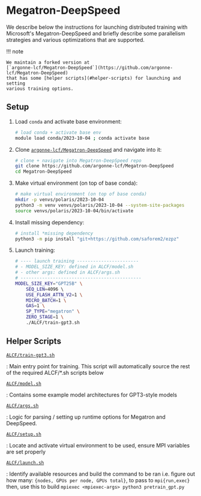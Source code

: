 # Megatron-DeepSpeed

We describe below the instructions for launching distributed training with
Microsoft's Megatron-DeepSpeed and briefly describe some parallelism
strategies and various optimizations that are supported.

!!! note

    We maintain a forked version at
    [`argonne-lcf/Megatron-DeepSpeed`](https://github.com/argonne-lcf/Megatron-DeepSpeed)
    that has some [helper scripts](#helper-scripts) for launching and setting
    various training options.


## Setup

1. Load `conda` and activate base environment:

    ```bash
    # load conda + activate base env
    module load conda/2023-10-04 ; conda activate base
    ```

1. Clone
   [`argonne-lcf/Megatron-DeepSpeed`](https://github.com/argonne-lcf/Megatron-DeepSpeed)
   and navigate into it:

    ```bash
    # clone + navigate into Megatron-DeepSpeed repo
    git clone https://github.com/argonne-lcf/Megatron-DeepSpeed
    cd Megatron-DeepSpeed
    ```

1. Make virtual environment (on top of base conda):

    ```bash
    # make virtual environment (on top of base conda)
    mkdir -p venvs/polaris/2023-10-04
    python3 -m venv venvs/polaris/2023-10-04 --system-site-packages
    source venvs/polaris/2023-10-04/bin/activate
    ```

1. Install missing dependency:

    ```bash
    # install *missing dependency
    python3 -m pip install "git+https://github.com/saforem2/ezpz"
    ```

1. Launch training:

    ```bash
    # ---- launch training -----------------------
    # - MODEL_SIZE_KEY: defined in ALCF/model.sh
    # - other args: defined in ALCF/args.sh
    # ---------------------------------------------
    MODEL_SIZE_KEY="GPT25B" \
        SEQ_LEN=4096 \ 
        USE_FLASH_ATTN_V2=1 \
        MICRO_BATCH=1 \
        GAS=1 \
        SP_TYPE="megatron" \
        ZERO_STAGE=1 \
        ./ALCF/train-gpt3.sh
    ```


## Helper Scripts

[`ALCF/train-gpt3.sh`](https://github.com/argonne-lcf/Megatron-DeepSpeed/blob/main/ALCF/train-gpt3.sh)

:   Main entry point for training. This script will automatically source the
    rest of the required ALCF/*.sh scripts below

[`ALCF/model.sh`](https://github.com/saforem2/Megatron-DeepSpeed/blob/main/ALCF/model.sh)

:   Contains some example model architectures for GPT3-style models

[`ALCF/args.sh`](https://github.com/argonne-lcf/Megatron-DeepSpeed/blob/main/ALCF/args.sh)

:   Logic for parsing / setting up runtime options for Megatron and DeepSpeed.

[`ALCF/setup.sh`](https://github.com/argonne-lcf/Megatron-DeepSpeed/blob/main/ALCF/setup.sh)

:   Locate and activate virtual environment to be used, ensure MPI
    variables are set properly

[`ALCF/launch.sh`](https://github.com/argonne-lcf/Megatron-DeepSpeed/blob/main/ALCF/launch.sh)

:   Identify available resources and build the command to be ran i.e.
    figure out how many: `{nodes, GPUs per node, GPUs total}`, to pass to
    `mpi{run,exec}` then, use this to build  `mpiexec <mpiexec-args> python3
    pretrain_gpt.py`
